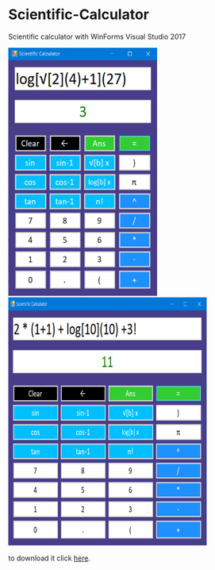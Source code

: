# Scientific-Calculator

Scientific calculator with WinForms Visual Studio 2017

<img src="https://github.com/ali-ghanem/Scientific-Calculator/blob/master/screenshot1.PNG" width="300" height="500">

<img src="https://github.com/ali-ghanem/Scientific-Calculator/blob/master/screenshot2.PNG" width="400" height="500">

to download it click <a href="https://github.com/ali-ghanem/Scientific-Calculator/blob/master/bin/Debug/Calculator.exe?raw=true"> here</a>.
